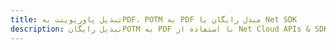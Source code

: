 ---title: تبدیل پاورپوینت بهPDF، POTM به PDF مبدل رایگان یا Net SDKdescription: تبدیل رایگانPOTM به PDF با استفاده از Net Cloud APIs & SDK. همچنین اسناد Microsoft PowerPoint را در Cloud ایجاد، ویرایش و رندر کنید.---